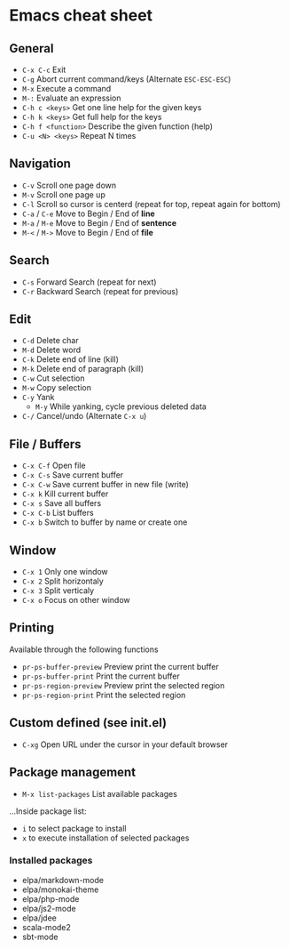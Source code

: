 # Emacs cheat sheet

## General

* `C-x C-c` Exit
* `C-g` Abort current command/keys (Alternate `ESC-ESC-ESC`)
* `M-x` Execute a command
* `M-:` Evaluate an expression
* `C-h c <keys>` Get one line help for the given keys
* `C-h k <keys>` Get full help for the keys
* `C-h f <function>` Describe the given function (help)
* `C-u <N> <keys>` Repeat <keys> N times

## Navigation

* `C-v` Scroll one page down
* `M-v` Scroll one page up
* `C-l` Scroll so cursor is centerd (repeat for top, repeat again for bottom)
* `C-a` / `C-e` Move to Begin / End of **line**
* `M-a` / `M-e` Move to Begin / End of **sentence**
* `M-<` / `M->` Move to Begin / End of **file**

## Search

* `C-s` Forward Search (repeat for next)
* `C-r` Backward Search (repeat for previous)

## Edit

* `C-d` Delete char
* `M-d` Delete word
* `C-k` Delete end of line (kill) 
* `M-k` Delete end of paragraph (kill)
* `C-w` Cut selection
* `M-w` Copy selection
* `C-y` Yank
  * `M-y` While yanking, cycle previous deleted data
* `C-/` Cancel/undo (Alternate `C-x u`)

## File / Buffers

* `C-x C-f` Open file
* `C-x C-s` Save current buffer
* `C-x C-w` Save current buffer in new file (write)
* `C-x k` Kill current buffer
* `C-x s` Save all buffers
* `C-x C-b` List buffers
* `C-x b` Switch to buffer by name or create one

## Window

* `C-x 1` Only one window
* `C-x 2` Split horizontaly
* `C-x 3` Split verticaly
* `C-x o` Focus on other window

## Printing
Available through the following functions
* `pr-ps-buffer-preview` Preview print the current buffer
* `pr-ps-buffer-print` Print the current buffer
* `pr-ps-region-preview` Preview print the selected region
* `pr-ps-region-print` Print the selected region

## Custom defined (see init.el)
* `C-xg` Open URL under the cursor in your default browser

## Package management

* `M-x list-packages` List available packages

...Inside package list:
* `i` to select package to install
* `x` to execute installation of selected packages

### Installed packages
* elpa/markdown-mode
* elpa/monokai-theme
* elpa/php-mode
* elpa/js2-mode
* elpa/jdee
* scala-mode2
* sbt-mode
